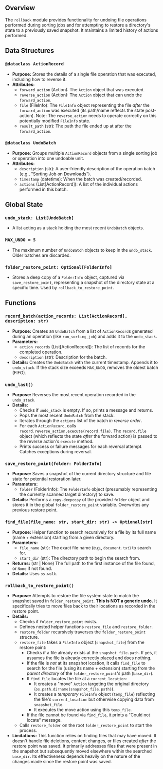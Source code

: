 ## Overview

The `rollback` module provides functionality for undoing file operations performed during sorting jobs and for attempting to restore a directory's state to a previously saved snapshot. It maintains a limited history of actions performed.

## Data Structures

### `@dataclass ActionRecord`

-   **Purpose:** Stores the details of a single file operation that was executed, including how to reverse it.
-   **Attributes:**
    -   `forward_action` (Action): The `Action` object that was executed.
    -   `reverse_action` (Action): The `Action` object that can undo the `forward_action`.
    -   `file` (FileInfo): The `FileInfo` object representing the file *after* the `forward_action` was executed (its path/name reflects the state post-action). Note: The `reverse_action` needs to operate correctly on this potentially modified `FileInfo` state.
    -   `result_path` (str): The path the file ended up at after the `forward_action`.

### `@dataclass UndoBatch`

-   **Purpose:** Groups multiple `ActionRecord` objects from a single sorting job or operation into one undoable unit.
-   **Attributes:**
    -   `description` (str): A user-friendly description of the operation batch (e.g., "Sorting Job on Downloads").
    -   `timestamp` (datetime): When the batch was created/recorded.
    -   `actions` (List[ActionRecord]): A list of the individual actions performed in this batch.

## Global State

### `undo_stack: List[UndoBatch]`

-   A list acting as a stack holding the most recent `UndoBatch` objects.

### `MAX_UNDO = 5`

-   The maximum number of `UndoBatch` objects to keep in the `undo_stack`. Older batches are discarded.

### `folder_restore_point: Optional[FolderInfo]`

-   Stores a deep copy of a `FolderInfo` object, captured via `save_restore_point`, representing a snapshot of the directory state at a specific time. Used by `rollback_to_restore_point`.

## Functions

### `record_batch(action_records: List[ActionRecord], description: str)`

-   **Purpose:** Creates an `UndoBatch` from a list of `ActionRecord`s generated during an operation (like `run_sorting_job`) and adds it to the `undo_stack`.
-   **Parameters:**
    -   `action_records` (List[ActionRecord]): The list of records for the completed operation.
    -   `description` (str): Description for the batch.
-   **Details:** Creates the `UndoBatch` with the current timestamp. Appends it to `undo_stack`. If the stack size exceeds `MAX_UNDO`, removes the oldest batch (FIFO).

### `undo_last()`

-   **Purpose:** Reverses the most recent operation recorded in the `undo_stack`.
-   **Details:**
    -   Checks if `undo_stack` is empty. If so, prints a message and returns.
    -   Pops the most recent `UndoBatch` from the stack.
    -   Iterates through the `actions` list of the batch *in reverse order*.
    -   For each `ActionRecord`, calls `record.reverse_action.execute(record.file)`. The `record.file` object (which reflects the state *after* the forward action) is passed to the reverse action's `execute` method.
    -   Prints success or failure messages for each reversal attempt. Catches exceptions during reversal.

### `save_restore_point(folder: FolderInfo)`

-   **Purpose:** Saves a snapshot of the current directory structure and file state for potential restoration later.
-   **Parameters:**
    -   `folder` (FolderInfo): The `FolderInfo` object (presumably representing the currently scanned target directory) to save.
-   **Details:** Performs a `copy.deepcopy` of the provided `folder` object and stores it in the global `folder_restore_point` variable. Overwrites any previous restore point.

### `find_file(file_name: str, start_dir: str) -> Optional[str]`

-   **Purpose:** Helper function to search recursively for a file by its full name (name + extension) starting from a given directory.
-   **Parameters:**
    -   `file_name` (str): The exact file name (e.g., `document.txt`) to search for.
    -   `start_dir` (str): The directory path to begin the search from.
-   **Returns:** (str | None) The full path to the first instance of the file found, or `None` if not found.
-   **Details:** Uses `os.walk`.

### `rollback_to_restore_point()`

-   **Purpose:** Attempts to restore the file system state to match the snapshot saved in `folder_restore_point`. **This is NOT a generic undo.** It specifically tries to move files back to their locations as recorded in the restore point.
-   **Details:**
    -   Checks if `folder_restore_point` exists.
    -   Defines nested helper functions `restore_file` and `restore_folder`.
    -   `restore_folder` recursively traverses the `folder_restore_point` structure.
    -   `restore_file` takes a `FileInfo` object (`snapshot_file`) from the restore point:
        -   Checks if a file already exists at the `snapshot_file.path`. If yes, it assumes the file is already correctly placed and does nothing.
        -   If the file is *not* at its snapshot location, it calls `find_file` to search for the file (using its name + extension) starting from the *parent directory* of the `folder_restore_point`'s path (`base_dir`).
        -   If `find_file` locates the file at a `current_location`:
            -   It creates a "move" `Action` targeting the original directory (`os.path.dirname(snapshot_file.path)`).
            -   It creates a *temporary* `FileInfo` object (`temp_file`) reflecting the file's `current_location` but otherwise copying data from `snapshot_file`.
            -   It executes the move action using this `temp_file`.
        -   If the file cannot be found via `find_file`, it prints a "Could not locate" message.
    -   Calls `restore_folder` on the root `folder_restore_point` to start the process.
-   **Limitations:** This function relies on finding files that may have moved. It doesn't handle file deletions, content changes, or files created *after* the restore point was saved. It primarily addresses files that were present in the snapshot but subsequently moved elsewhere within the searched `base_dir`. Its effectiveness depends heavily on the nature of the changes made since the restore point was saved.